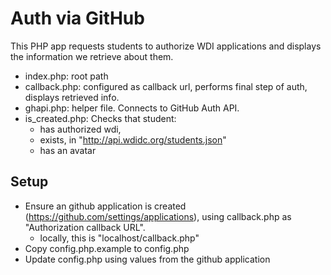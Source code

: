 # Auth via GitHub

This PHP app requests students to authorize WDI applications and displays the information we retrieve about them.

- index.php: root path
- callback.php: configured as callback url, performs final step of auth, displays retrieved info.
- ghapi.php: helper file.  Connects to GitHub Auth API.
- is_created.php: Checks that student:
  - has authorized wdi,
  - exists, in "http://api.wdidc.org/students.json"
  - has an avatar


## Setup

- Ensure an github application is created (https://github.com/settings/applications), using callback.php as "Authorization callback URL".
  - locally, this is "localhost/callback.php"
- Copy config.php.example to config.php
- Update config.php using values from the github application

